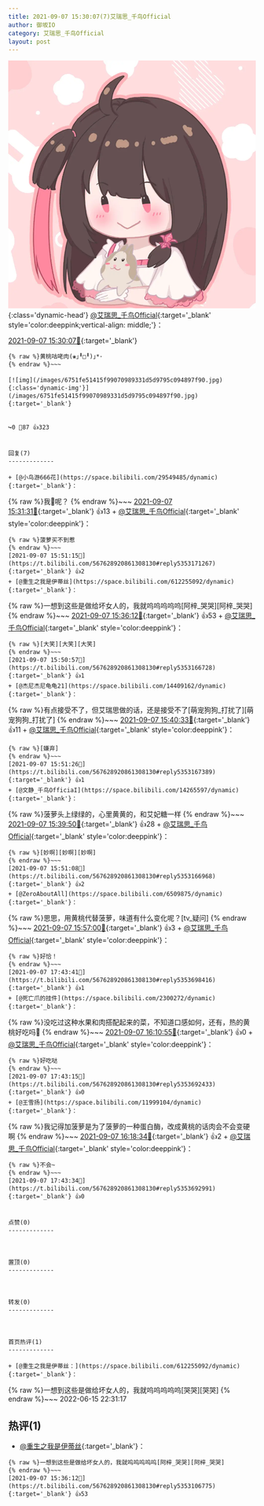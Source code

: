 ```yaml
---
title: 2021-09-07 15:30:07(7)艾瑞思_千鸟Official
author: 御坂IO
category: 艾瑞思_千鸟Official
layout: post
---
```


![img](/images/7e08840c56f251de28bdf766b647bd5fe9a5d50a.jpg){:class='dynamic-head'}
[@艾瑞思_千鸟Official](https://space.bilibili.com/1090010845/dynamic){:target='_blank' style='color:deeppink;vertical-align: middle;'}：

[2021-09-07 15:30:07🔗](https://t.bilibili.com/567628920861308130){:target='_blank'}

~~~
{% raw %}黄桃咕咾肉(❀｣╹□╹)｣*･
{% endraw %}~~~

[![img](/images/6751fe51415f99070989331d5d9795c094897f90.jpg){:class='dynamic-img'}](/images/6751fe51415f99070989331d5d9795c094897f90.jpg){:target='_blank'}


↪️0 💬87 👍323


回复(7)
-------------

+ [@小鸟游666花](https://space.bilibili.com/29549485/dynamic){:target='_blank'}：
~~~
{% raw %}我🍍呢？
{% endraw %}~~~
[2021-09-07 15:31:31🔗](https://t.bilibili.com/567628920861308130#reply5353085754){:target='_blank'} 👍13
    + [@艾瑞思_千鸟Official](https://space.bilibili.com/1090010845/dynamic){:target='_blank' style='color:deeppink'}：
~~~
{% raw %}菠萝买不到惹
{% endraw %}~~~
[2021-09-07 15:51:15🔗](https://t.bilibili.com/567628920861308130#reply5353171267){:target='_blank'} 👍2
+ [@重生之我是伊蒂丝](https://space.bilibili.com/612255092/dynamic){:target='_blank'}：
~~~
{% raw %}一想到这些是做给坏女人的，我就呜呜呜呜呜[阿梓_哭哭][阿梓_哭哭]
{% endraw %}~~~
[2021-09-07 15:36:12🔗](https://t.bilibili.com/567628920861308130#reply5353106775){:target='_blank'} 👍53
    + [@艾瑞思_千鸟Official](https://space.bilibili.com/1090010845/dynamic){:target='_blank' style='color:deeppink'}：
~~~
{% raw %}[大笑][大笑][大笑]
{% endraw %}~~~
[2021-09-07 15:50:57🔗](https://t.bilibili.com/567628920861308130#reply5353166728){:target='_blank'} 👍1
+ [@杰尼杰尼龟龟21](https://space.bilibili.com/14409162/dynamic){:target='_blank'}：
~~~
{% raw %}有点接受不了，但艾瑞思做的话，还是接受不了[萌宠狗狗_打扰了][萌宠狗狗_打扰了]
{% endraw %}~~~
[2021-09-07 15:40:33🔗](https://t.bilibili.com/567628920861308130#reply5353117711){:target='_blank'} 👍11
    + [@艾瑞思_千鸟Official](https://space.bilibili.com/1090010845/dynamic){:target='_blank' style='color:deeppink'}：
~~~
{% raw %}[嫌弃]
{% endraw %}~~~
[2021-09-07 15:51:26🔗](https://t.bilibili.com/567628920861308130#reply5353167389){:target='_blank'} 👍1
+ [@文静_千鸟OfficiaI](https://space.bilibili.com/14265597/dynamic){:target='_blank'}：
~~~
{% raw %}菠萝头上绿绿的，心里黄黄的，和艾妃糖一样
{% endraw %}~~~
[2021-09-07 15:39:50🔗](https://t.bilibili.com/567628920861308130#reply5353125260){:target='_blank'} 👍28
    + [@艾瑞思_千鸟Official](https://space.bilibili.com/1090010845/dynamic){:target='_blank' style='color:deeppink'}：
~~~
{% raw %}[妙啊][妙啊][妙啊]
{% endraw %}~~~
[2021-09-07 15:51:08🔗](https://t.bilibili.com/567628920861308130#reply5353166968){:target='_blank'} 👍2
+ [@ZeroAboutAll](https://space.bilibili.com/6509875/dynamic){:target='_blank'}：
~~~
{% raw %}思思，用黄桃代替菠萝，味道有什么变化呢？[tv_疑问]
{% endraw %}~~~
[2021-09-07 15:57:00🔗](https://t.bilibili.com/567628920861308130#reply5353195112){:target='_blank'} 👍3
    + [@艾瑞思_千鸟Official](https://space.bilibili.com/1090010845/dynamic){:target='_blank' style='color:deeppink'}：
~~~
{% raw %}好恰！
{% endraw %}~~~
[2021-09-07 17:43:41🔗](https://t.bilibili.com/567628920861308130#reply5353698416){:target='_blank'} 👍1
+ [@死亡爪的挂件](https://space.bilibili.com/2300272/dynamic){:target='_blank'}：
~~~
{% raw %}没吃过这种水果和肉搭配起来的菜，不知道口感如何，还有，热的黄桃好吃吗🤔
{% endraw %}~~~
[2021-09-07 16:10:55🔗](https://t.bilibili.com/567628920861308130#reply5353250514){:target='_blank'} 👍0
    + [@艾瑞思_千鸟Official](https://space.bilibili.com/1090010845/dynamic){:target='_blank' style='color:deeppink'}：
~~~
{% raw %}好吃哒
{% endraw %}~~~
[2021-09-07 17:43:15🔗](https://t.bilibili.com/567628920861308130#reply5353692433){:target='_blank'} 👍0
+ [@王雪扬](https://space.bilibili.com/11999104/dynamic){:target='_blank'}：
~~~
{% raw %}我记得加菠萝是为了菠萝的一种蛋白酶，改成黄桃的话肉会不会变硬啊
{% endraw %}~~~
[2021-09-07 16:18:34🔗](https://t.bilibili.com/567628920861308130#reply5353286537){:target='_blank'} 👍2
    + [@艾瑞思_千鸟Official](https://space.bilibili.com/1090010845/dynamic){:target='_blank' style='color:deeppink'}：
~~~
{% raw %}不会~
{% endraw %}~~~
[2021-09-07 17:43:34🔗](https://t.bilibili.com/567628920861308130#reply5353692991){:target='_blank'} 👍0


点赞(0)
-------------



置顶(0)
-------------



转发(0)
-------------



首页热评(1)
-------------

+ [@重生之我是伊蒂丝：](https://space.bilibili.com/612255092/dynamic){:target='_blank'}：
~~~
{% raw %}一想到这些是做给坏女人的，我就呜呜呜呜呜[哭哭][哭哭]
{% endraw %}~~~
2022-06-15 22:31:17


热评(1)
-------------

+ [@重生之我是伊蒂丝](https://space.bilibili.com/612255092/dynamic){:target='_blank'}：
~~~
{% raw %}一想到这些是做给坏女人的，我就呜呜呜呜呜[阿梓_哭哭][阿梓_哭哭]
{% endraw %}~~~
[2021-09-07 15:36:12🔗](https://t.bilibili.com/567628920861308130#reply5353106775){:target='_blank'} 👍53


